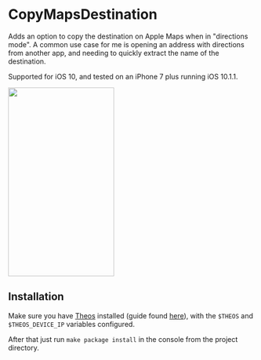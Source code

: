 # CopyMapsDestination
Adds an option to copy the destination on Apple Maps when in "directions mode". A common use case for me is opening an address with directions from another app, and needing to quickly extract the name of the destination. 

Supported for iOS 10, and tested on an iPhone 7 plus running iOS 10.1.1.

<img src="https://cloud.githubusercontent.com/assets/5389084/26188590/ab5fb58e-3bd2-11e7-8cb1-b8bf4109bcd4.PNG" width="216" height="384"/>

## Installation
Make sure you have [Theos](https://github.com/theos/theos) installed (guide found [here](http://iphonedevwiki.net/index.php/Theos/Setup)), with the `$THEOS` and `$THEOS_DEVICE_IP` variables configured.

After that just run `make package install` in the console from the project directory.